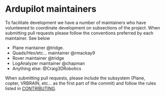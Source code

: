 # Ardupilot maintainers

To facilitate development we have a number of maintainers who have volunteered to coordinate development on subsections of the project.  When submitting pull requests please follow the conventions preferred by each maintainer.  See below

* Plane mantainer @tridge.
* Quads/Hex/etc... maintainer @rmackay9
* Rover maintainer @tridge
* LogAnalyzer maintainer @chapman
* Anything else: @Craig3DRobotics

When submitting pull requests, please include the subsystem (Plane, copter, VRBRAIN, etc... as the first part of the commit) and follow the rules listed in [CONTRIBUTING](CONTRIBUTING.md).
